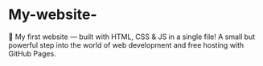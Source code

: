 # My-website-
🚀 My first website — built with HTML, CSS &amp; JS in a single file! A small but powerful step into the world of web development and free hosting with GitHub Pages.
